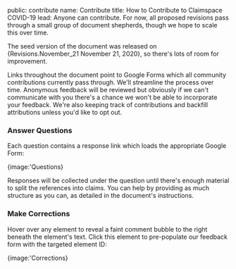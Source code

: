 public: contribute
name: Contribute
title: How to Contribute to Claimspace COVID-19
lead: Anyone can contribute. For now, all proposed revisions pass through a small group of document shepherds, though we hope to scale this over time.

The seed version of the document was released on {Revisions.November_21 November 21, 2020}, so there's lots of room for improvement.

Links throughout the document point to Google Forms which all community contributions currently pass through. We'll streamline the process over time. Anonymous feedback will be reviewed but obviously if we can't communicate with you there's a chance we won't be able to incorporate your feedback. We're also keeping track of contributions and backfill attributions unless you'd like to opt out.

### Answer Questions

Each question contains a response link which loads the appropriate Google Form:

{image:'Questions}

Responses will be collected under the question until there's enough material to split the references into claims. You can help by providing as much structure as you can, as detailed in the document's instructions.

### Make Corrections

Hover over any element to reveal a faint comment bubble to the right beneath the element's text. Click this element to pre-populate our feedback form with the targeted element ID:

{image:'Corrections}
